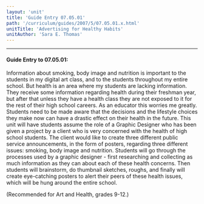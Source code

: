 ```yaml
---
layout: 'unit'
title: 'Guide Entry 07.05.01'
path: '/curriculum/guides/2007/5/07.05.01.x.html'
unitTitle: 'Advertising for Healthy Habits'
unitAuthor: 'Sara E. Thomas'
---
```


<body>
<hr/>
 <h4>
  Guide Entry to 07.05.01:
 </h4>
 <p>
  Information about smoking, body image and nutrition is important to the students in my digital art class, and to the students throughout my entire school. But health is an area where my students are lacking information. They receive some information regarding health during their freshman year, but after that unless they have a health class they are not exposed to it for the rest of their high school careers. As an educator this worries me greatly. Students need to be made aware that the decisions and the lifestyle choices they make now can have a drastic effect on their health in the future. This unit will have students assume the role of a Graphic Designer who has been given a project by a client who is very concerned with the health of high school students. The client would like to create three different public service announcements, in the form of posters, regarding three different issues: smoking, body image and nutrition. Students will go through the processes used by a graphic designer - first researching and collecting as much information as they can about each of these health concerns. Then students will brainstorm, do thumbnail sketches, roughs, and finally will create eye-catching posters to alert their peers of these health issues, which will be hung around the entire school.
 </p>
<p>
  (Recommended for Art and Health, grades 9-12.)
 </p>

</body>
